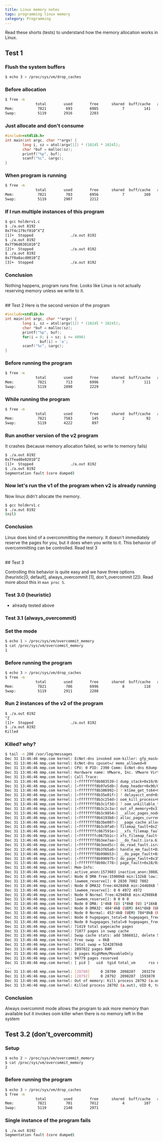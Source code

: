 ```yaml
---
title: Linux memory notes
tags: programming linux memory
category: Programming
---
```


Read these shorts (tests) to understand how the memory allocation works in Linux.

## Test 1

### Flush the system buffers
```bash
$ echo 3 > /proc/sys/vm/drop_caches
```

### Before allocation
```bash
$ free -m
              total        used        free      shared  buff/cache   available
Mem:           7821         693        6985           7         141        6919
Swap:          5119        2916        2203
```

### Just allocate and don't consume
```c
#include<stdlib.h>
int main(int argc, char **argv) {
        long i, sz = atol(argv[1]) * (1024l * 1024l);
        char *buf = malloc(sz);
        printf("%p", buf);
        scanf("%c", &argc);
}
```

### When program is running
```bash
$ free -m
              total        used        free      shared  buff/cache   available
Mem:           7821         703        6956           7         160        6899
Swap:          5119        2907        2212
```

### If I run multiple instances of this program 
```bash
$ gcc holderv1.c
$ ./a.out 8192
0x7f4c179cf010^X^Z
[1]+  Stopped                 ./a.out 8192
$ ./a.out 8192
0x7f96d0301010^Z
[2]+  Stopped                 ./a.out 8192
$ ./a.out 8192
0x7f0a8acd0010^Z
[3]+  Stopped                 ./a.out 8192
```

### Conclusion
Nothing happens, program runs fine. Looks like Linux is not actually reserving memory unless we write to it.

<br/>
## Test 2
Here is the second version of the program

```c
#include<stdlib.h>
int main(int argc, char **argv) {
        long i, sz = atol(argv[1]) * (1024l * 1024l);
        char *buf = malloc(sz);
        printf("%p", buf);
        for(i = 0; i < sz; i += 4096)
                buf[i] = 'a';
        scanf("%c", &argc);
}
```

### Before running the program
```bash
$ free -m
              total        used        free      shared  buff/cache   available
Mem:           7821         713        6996           7         111        6914
Swap:          5119        2890        2229
```

### While running the program
```bash
$ free -m
              total        used        free      shared  buff/cache   available
Mem:           7821        7583         145           2          92          56
Swap:          5119        4222         897
```

### Run another version of the v2 program
It crashes (because memory allocation failed, so write to memory fails)
```bash
$ ./a.out 8192
0x7fead8e02010^Z
[1]+  Stopped                 ./a.out 8192
$ ./a.out 8192
Segmentation fault (core dumped)
```

### Now let's run the v1 of the program when v2 is already running
Now linux didn't allocate the memory.
```bash
$ gcc holderv1.c
$ ./a.out 8192
(nil)
```

### Conclusion
Linux does kind of a overcommitting the memory. It doesn't immediately reserve the pages for you, but it does when you write to it. This behavior of overcommitting can be controlled. Read test 3

<br/>
## Test 3

Controlling this behavior is quite easy and we have three options (heuristic[0, default], always_overcommit [1], don't_overcommit [2]). Read more about this in `man proc 5`. 

### Test 3.0 (heuristic)
- already tested above

### Test 3.1 (always_overcommit)

### Set the mode
```bash
$ echo 1 > /proc/sys/vm/overcommit_memory
$ cat /proc/sys/vm/overcommit_memory
1
```

### Before running the program
```bash
$ echo 3 > /proc/sys/vm/drop_caches
$ free -m
              total        used        free      shared  buff/cache   available
Mem:           7821         706        6996           8         118        6917
Swap:          5119        2911        2208
```

### Run 2 instances of the v2 of the program
```bash
$ ./a.out 8192
^Z
[1]+  Stopped                 ./a.out 8192
$ ./a.out 8192
Killed
```

### Killed? why?
```bash
$ tail -n 200 /var/log/messages
Dec 31 13:46:46 mmp.com kernel: EcNet-dns invoked oom-killer: gfp_mask=0x201da, order=0, oom_score_adj=0
Dec 31 13:46:46 mmp.com kernel: EcNet-dns cpuset=/ mems_allowed=0
Dec 31 13:46:46 mmp.com kernel: CPU: 0 PID: 2390 Comm: EcNet-dns Kdump: loaded Tainted: G           OE  ------------   3.10.0-1160.45.1.el7.x86_64 #1
Dec 31 13:46:46 mmp.com kernel: Hardware name: VMware, Inc. VMware Virtual Platform/440BX Desktop Reference Platform, BIOS 6.00 11/12/2020
Dec 31 13:46:46 mmp.com kernel: Call Trace:
Dec 31 13:46:46 mmp.com kernel: [<ffffffff8b983539>] dump_stack+0x19/0x1b
Dec 31 13:46:46 mmp.com kernel: [<ffffffff8b97e5d8>] dump_header+0x90/0x229
Dec 31 13:46:46 mmp.com kernel: [<ffffffff8b306992>] ? ktime_get_ts64+0x52/0xf0
Dec 31 13:46:46 mmp.com kernel: [<ffffffff8b35e01f>] ? delayacct_end+0x8f/0xb0
Dec 31 13:46:46 mmp.com kernel: [<ffffffff8b3c254d>] oom_kill_process+0x2cd/0x490
Dec 31 13:46:46 mmp.com kernel: [<ffffffff8b3c1f3d>] ? oom_unkillable_task+0xcd/0x120
Dec 31 13:46:46 mmp.com kernel: [<ffffffff8b3c2c3a>] out_of_memory+0x31a/0x500
Dec 31 13:46:46 mmp.com kernel: [<ffffffff8b3c9854>] __alloc_pages_nodemask+0xad4/0xbe0
Dec 31 13:46:46 mmp.com kernel: [<ffffffff8b4193b8>] alloc_pages_current+0x98/0x110
Dec 31 13:46:46 mmp.com kernel: [<ffffffff8b3be007>] __page_cache_alloc+0x97/0xb0
Dec 31 13:46:46 mmp.com kernel: [<ffffffff8b3c0fa0>] filemap_fault+0x270/0x420
Dec 31 13:46:46 mmp.com kernel: [<ffffffffc067591e>] __xfs_filemap_fault+0x7e/0x1d0 [xfs]
Dec 31 13:46:46 mmp.com kernel: [<ffffffffc0675b1c>] xfs_filemap_fault+0x2c/0x30 [xfs]
Dec 31 13:46:46 mmp.com kernel: [<ffffffff8b3ee7aa>] __do_fault.isra.61+0x8a/0x100
Dec 31 13:46:46 mmp.com kernel: [<ffffffff8b3eed5c>] do_read_fault.isra.63+0x4c/0x1b0
Dec 31 13:46:46 mmp.com kernel: [<ffffffff8b3f65a0>] handle_mm_fault+0xa20/0xfb0
Dec 31 13:46:46 mmp.com kernel: [<ffffffff8b990653>] __do_page_fault+0x213/0x500
Dec 31 13:46:46 mmp.com kernel: [<ffffffff8b990975>] do_page_fault+0x35/0x90
Dec 31 13:46:46 mmp.com kernel: [<ffffffff8b98c778>] page_fault+0x28/0x30
Dec 31 13:46:46 mmp.com kernel: Mem-Info:
Dec 31 13:46:46 mmp.com kernel: active_anon:1573603 inactive_anon:308826 isolated_anon:32#012 active_file:59 inactive_file:0 isolated_file:0#012 unevictable:0 dirty:0 writeback:22 unstable:0#012 slab_reclaimable:12390 slab_unreclaimable:13997#012 mapped:8271 shmem:186 pagetables:18939 bounce:0#012 free:25783 free_pcp:0 free_cma:0
Dec 31 13:46:46 mmp.com kernel: Node 0 DMA free:15900kB min:132kB low:164kB high:196kB active_anon:0kB inactive_anon:0kB active_file:0kB inactive_file:0kB unevictable:0kB isolated(anon):0kB isolated(file):0kB present:15992kB managed:15908kB mlocked:0kB dirty:0kB writeback:0kB mapped:0kB shmem:0kB slab_reclaimable:0kB slab_unreclaimable:8kB kernel_stack:0kB pagetables:0kB unstable:0kB bounce:0kB free_pcp:0kB local_pcp:0kB free_cma:0kB writeback_tmp:0kB pages_scanned:0 all_unreclaimable? yes
Dec 31 13:46:46 mmp.com kernel: lowmem_reserve[]: 0 2830 7802 7802
Dec 31 13:46:46 mmp.com kernel: Node 0 DMA32 free:44284kB min:24460kB low:30572kB high:36688kB active_anon:2201032kB inactive_anon:553404kB active_file:184kB inactive_file:56kB unevictable:0kB isolated(anon):0kB isolated(file):0kB present:3129216kB managed:2898784kB mlocked:0kB dirty:0kB writeback:0kB mapped:12012kB shmem:736kB slab_reclaimable:20372kB slab_unreclaimable:14696kB kernel_stack:5872kB pagetables:22668kB unstable:0kB bounce:0kB free_pcp:0kB local_pcp:0kB free_cma:0kB writeback_tmp:0kB pages_scanned:997 all_unreclaimable? yes
Dec 31 13:46:46 mmp.com kernel: lowmem_reserve[]: 0 0 4972 4972
Dec 31 13:46:46 mmp.com kernel: Node 0 Normal free:42948kB min:42988kB low:53732kB high:64480kB active_anon:4093380kB inactive_anon:681900kB active_file:52kB inactive_file:0kB unevictable:0kB isolated(anon):128kB isolated(file):0kB present:5242880kB managed:5094280kB mlocked:0kB dirty:0kB writeback:88kB mapped:21072kB shmem:8kB slab_reclaimable:29188kB slab_unreclaimable:41284kB kernel_stack:8288kB pagetables:53088kB unstable:0kB bounce:0kB free_pcp:0kB local_pcp:0kB free_cma:0kB writeback_tmp:0kB pages_scanned:208 all_unreclaimable? yes
Dec 31 13:46:46 mmp.com kernel: lowmem_reserve[]: 0 0 0 0
Dec 31 13:46:46 mmp.com kernel: Node 0 DMA: 1*4kB (U) 1*8kB (U) 1*16kB (U) 0*32kB 2*64kB (U) 1*128kB (U) 1*256kB (U) 0*512kB 1*1024kB (U) 1*2048kB (M) 3*4096kB (M) = 15900kB
Dec 31 13:46:46 mmp.com kernel: Node 0 DMA32: 404*4kB (UEM) 841*8kB (UEM) 524*16kB (UEM) 95*32kB (UE) 67*64kB (UEM) 34*128kB (UEM) 17*256kB (UEM) 7*512kB (UEM) 6*1024kB (M) 1*2048kB (U) 0*4096kB = 44536kB
Dec 31 13:46:46 mmp.com kernel: Node 0 Normal: 453*4kB (UEM) 784*8kB (UEM) 735*16kB (UEM) 146*32kB (UEM) 99*64kB (UE) 29*128kB (UEM) 4*256kB (U) 3*512kB (UM) 6*1024kB (M) 0*2048kB 0*4096kB = 43268kB
Dec 31 13:46:46 mmp.com kernel: Node 0 hugepages_total=0 hugepages_free=0 hugepages_surp=0 hugepages_size=1048576kB
Dec 31 13:46:46 mmp.com kernel: Node 0 hugepages_total=0 hugepages_free=0 hugepages_surp=0 hugepages_size=2048kB
Dec 31 13:46:46 mmp.com kernel: 71419 total pagecache pages
Dec 31 13:46:46 mmp.com kernel: 71077 pages in swap cache
Dec 31 13:46:46 mmp.com kernel: Swap cache stats: add 5866812, delete 5795368, find 23434233/23723035
Dec 31 13:46:46 mmp.com kernel: Free swap  = 0kB
Dec 31 13:46:46 mmp.com kernel: Total swap = 5242876kB
Dec 31 13:46:46 mmp.com kernel: 2097022 pages RAM
Dec 31 13:46:46 mmp.com kernel: 0 pages HighMem/MovableOnly
Dec 31 13:46:46 mmp.com kernel: 94779 pages reserved
Dec 31 13:46:46 mmp.com kernel: [ pid ]   uid  tgid total_vm      rss nr_ptes swapents oom_score_adj name
...
Dec 31 13:46:46 mmp.com kernel: [28780]     0 28780  2098207   203274    1305   460992             0 a.out
Dec 31 13:46:46 mmp.com kernel: [28792]     0 28792  2098207  1593870    3169    24579             0 a.out
Dec 31 13:46:46 mmp.com kernel: Out of memory: Kill process 28792 (a.out) score 474 or sacrifice child
Dec 31 13:46:46 mmp.com kernel: Killed process 28792 (a.out), UID 0, total-vm:8392828kB, anon-rss:6375476kB, file-rss:4kB, shmem-rss:0kB
```

### Conclusion
Always overcommit mode allows the program to ask more memory than available but it invokes oom killer when there is no memory left in the system

## Test 3.2 (don't_overcommit)
### Setup
```bash
$ echo 2 > /proc/sys/vm/overcommit_memory
$ cat /proc/sys/vm/overcommit_memory
2
```

### Before running the program
```bash
$ echo 3 > /proc/sys/vm/drop_caches
$ free -m
              total        used        free      shared  buff/cache   available
Mem:           7821         701        7012           4         107        6930
Swap:          5119        2148        2971
```

### Single instance of the program fails
```bash
$ ./a.out 8192
Segmentation fault (core dumped)
```
